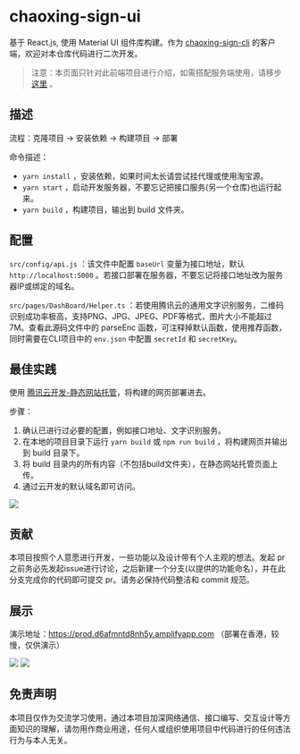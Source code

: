 # chaoxing-sign-ui

基于 React.js, 使用 Material UI 组件库构建。作为 [chaoxing-sign-cli](https://github.com/cxOrz/chaoxing-sign-cli) 的客户端，欢迎对本仓库代码进行二次开发。

> 注意：本页面只针对此前端项目进行介绍，如需搭配服务端使用，请移步 [这里](https://github.com/cxOrz/chaoxing-sign-cli#%E8%BF%90%E8%A1%8C%E6%8E%A5%E5%8F%A3%E6%9C%8D%E5%8A%A1) 。

## 描述

流程：克隆项目 -> 安装依赖 -> 构建项目 -> 部署

命令描述：

- `yarn install` ，安装依赖，如果时间太长请尝试挂代理或使用淘宝源。
- `yarn start` ，启动开发服务器，不要忘记把接口服务(另一个仓库)也运行起来。
- `yarn build` ，构建项目，输出到 build 文件夹。

## 配置

`src/config/api.js` ：该文件中配置 `baseUrl` 变量为接口地址，默认 `http://localhost:5000` 。若接口部署在服务器，不要忘记将接口地址改为服务器IP或绑定的域名。

`src/pages/DashBoard/Helper.ts` ：若使用腾讯云的通用文字识别服务，二维码识别成功率极高，支持PNG、JPG、JPEG、PDF等格式，图片大小不能超过7M。查看此源码文件中的 parseEnc 函数，可注释掉默认函数，使用推荐函数，同时需要在CLI项目中的 `env.json` 中配置 `secretId` 和 `secretKey`。

## 最佳实践

使用 [腾讯云开发-静态网站托管](https://console.cloud.tencent.com/tcb/hosting)，将构建的网页部署进去。

步骤：
1. 确认已进行过必要的配置，例如接口地址、文字识别服务。
2. 在本地的项目目录下运行 `yarn build` 或 `npm run build` ，将构建网页并输出到 build 目录下。
3. 将 build 目录内的所有内容（不包括build文件夹），在静态网站托管页面上传。
4. 通过云开发的默认域名即可访问。

![](https://636c-cloudbase-1a4211-1252446325.tcb.qcloud.la/chaoxing-sign-ui/tcb-hosting.png?)

## 贡献

本项目按照个人意愿进行开发，一些功能以及设计带有个人主观的想法。发起 pr 之前务必先发起issue进行讨论，之后新建一个分支(以提供的功能命名），并在此分支完成你的代码即可提交 pr。请务必保持代码整洁和 commit 规范。

## 展示

演示地址：https://prod.d6afmntd8nh5y.amplifyapp.com （部署在香港，较慢，仅供演示）

![](https://636c-cloudbase-1a4211-1252446325.tcb.qcloud.la/chaoxing-sign-ui/1.png?)
![](https://636c-cloudbase-1a4211-1252446325.tcb.qcloud.la/chaoxing-sign-ui/2.png?)

## 免责声明

本项目仅作为交流学习使用，通过本项目加深网络通信、接口编写、交互设计等方面知识的理解，请勿用作商业用途，任何人或组织使用项目中代码进行的任何违法行为与本人无关。
